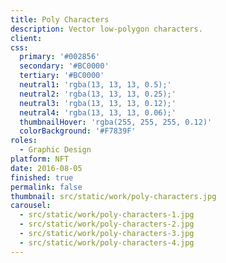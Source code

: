 ```yaml
---
title: Poly Characters
description: Vector low-polygon characters.
client: 
css:
  primary: '#002856'
  secondary: '#BC0000'
  tertiary: '#BC0000'
  neutral1: 'rgba(13, 13, 13, 0.5);'
  neutral2: 'rgba(13, 13, 13, 0.25);'
  neutral3: 'rgba(13, 13, 13, 0.12);'
  neutral4: 'rgba(13, 13, 13, 0.06);'
  thumbnailHover: 'rgba(255, 255, 255, 0.12)'
  colorBackground: '#F7839F'
roles:
  - Graphic Design
platform: NFT
date: 2016-08-05
finished: true
permalink: false
thumbnail: src/static/work/poly-characters.jpg
carousel:
  - src/static/work/poly-characters-1.jpg
  - src/static/work/poly-characters-2.jpg
  - src/static/work/poly-characters-3.jpg
  - src/static/work/poly-characters-4.jpg
---
```

